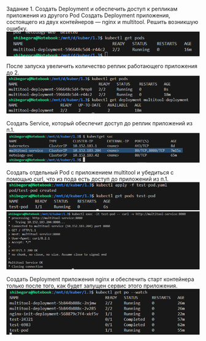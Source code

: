 Задание 1. Создать Deployment и обеспечить доступ к репликам приложения из другого Pod
Создать Deployment приложения, состоящего из двух контейнеров — nginx и multitool. Решить возникшую ошибку.
![alt text](image.png)


После запуска увеличить количество реплик работающего приложения до 2.
![alt text](image-1.png)

Создать Service, который обеспечит доступ до реплик приложений из п.1.
![alt text](image-2.png)

Создать отдельный Pod с приложением multitool и убедиться с помощью curl, что из пода есть доступ до приложений из п.1.
![alt text](image-3.png)
![alt text](image-5.png)

Создать Deployment приложения nginx и обеспечить старт контейнера только после того, как будет запущен сервис этого приложения.
![alt text](image-6.png)

